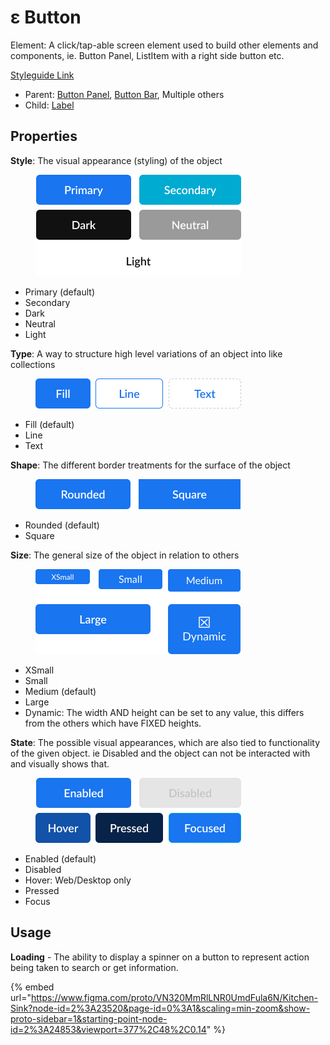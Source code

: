 # ε Button

Element: A click/tap-able screen element used to build other elements and components, ie. Button Panel, ListItem with a right side button etc.

[Styleguide Link](https://zpl.io/bzd5mvA)

* Parent: [Button Panel](../../components/button-panel.md), [Button Bar](button-bar.md), Multiple others
* Child: [Label](../label.md)

## Properties

**Style**: The visual appearance (styling) of the object

<figure><img src="../../../.gitbook/assets/Style (2).png" alt=""><figcaption></figcaption></figure>

* Primary (default)
* Secondary
* Dark
* Neutral
* Light

**Type**: A way to structure high level variations of an object into like collections

<figure><img src="../../../.gitbook/assets/Type (2) (1).png" alt=""><figcaption></figcaption></figure>

* Fill (default)
* Line
* Text

**Shape**: The different border treatments for the surface of the object

<figure><img src="../../../.gitbook/assets/Shape (2).png" alt=""><figcaption></figcaption></figure>

* Rounded (default)
* Square

**Size**: The general size of the object in relation to others

<figure><img src="../../../.gitbook/assets/Size (2) (1) (1).png" alt=""><figcaption></figcaption></figure>

* XSmall
* Small
* Medium (default)
* Large
* Dynamic: The width AND height can be set to any value, this differs from the others which have FIXED heights.

**State**: The possible visual appearances, which are also tied to functionality of the given object. ie Disabled and the object can not be interacted with and visually shows that.

<figure><img src="../../../.gitbook/assets/State (2) (1).png" alt=""><figcaption></figcaption></figure>

* Enabled (default)
* Disabled
* Hover: Web/Desktop only
* Pressed
* Focus

## Usage

**Loading** - The ability to display a spinner on a button to represent action being taken to search or get information.

{% embed url="https://www.figma.com/proto/VN320MmRlLNR0UmdFula6N/Kitchen-Sink?node-id=2%3A23520&page-id=0%3A1&scaling=min-zoom&show-proto-sidebar=1&starting-point-node-id=2%3A24853&viewport=377%2C48%2C0.14" %}
